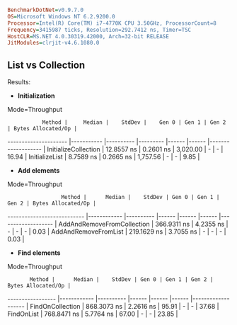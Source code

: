 


```ini

BenchmarkDotNet=v0.9.7.0
OS=Microsoft Windows NT 6.2.9200.0
Processor=Intel(R) Core(TM) i7-4770K CPU 3.50GHz, ProcessorCount=8
Frequency=3415987 ticks, Resolution=292.7412 ns, Timer=TSC
HostCLR=MS.NET 4.0.30319.42000, Arch=32-bit RELEASE
JitModules=clrjit-v4.6.1080.0

```

## List vs Collection

Results:

* **Initialization**
  
Mode=Throughput  

               Method |     Median |    StdDev |    Gen 0 | Gen 1 | Gen 2 | Bytes Allocated/Op |
--------------------- |----------- |---------- |--------- |------ |------ |------------------- |
 InitializeCollection | 12.8557 ns | 0.2601 ns | 3,020.00 |     - |     - |              16.94 |
       InitializeList |  8.7589 ns | 0.2665 ns | 1,757.56 |     - |     - |               9.85 |

* **Add elements**  

Mode=Throughput  

                     Method |      Median |    StdDev | Gen 0 | Gen 1 | Gen 2 | Bytes Allocated/Op |
--------------------------- |------------ |---------- |------ |------ |------ |------------------- |
 AddAndRemoveFromCollection | 366.9311 ns | 4.2355 ns |     - |     - |     - |               0.03 |
       AddAndRemoveFromList | 219.1629 ns | 3.7055 ns |     - |     - |     - |               0.03 |

* **Find elements**  

Mode=Throughput  

           Method |      Median |    StdDev | Gen 0 | Gen 1 | Gen 2 | Bytes Allocated/Op |
----------------- |------------ |---------- |------ |------ |------ |------------------- |
 FindOnCollection | 868.3073 ns | 2.2616 ns | 95.91 |     - |     - |              37.68 |
       FindOnList | 768.8471 ns | 5.7764 ns | 67.00 |     - |     - |              23.85 |


